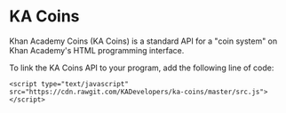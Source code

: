 # KA Coins
Khan Academy Coins (KA Coins) is a standard API for a "coin system" on Khan Academy's HTML programming interface.

To link the KA Coins API to your program, add the following line of code:
```
<script type="text/javascript" src="https://cdn.rawgit.com/KADevelopers/ka-coins/master/src.js"></script>
```
